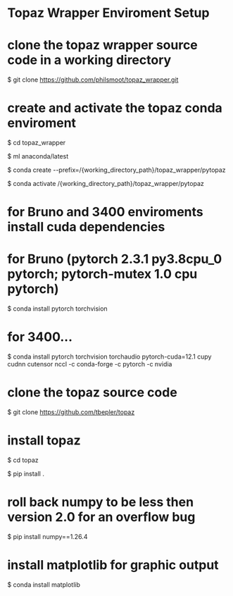 # Topaz Wrapper Enviroment Setup

# clone the topaz wrapper source code in a working directory

$ git clone https://github.com/philsmoot/topaz_wrapper.git

# create and activate the topaz conda enviroment

$ cd topaz_wrapper

$ ml anaconda/latest

$ conda create --prefix=/{working_directory_path}/topaz_wrapper/pytopaz 

$ conda activate /{working_directory_path}/topaz_wrapper/pytopaz

# for Bruno and 3400 enviroments install cuda dependencies

# for Bruno (pytorch 2.3.1 py3.8cpu_0 pytorch;  pytorch-mutex 1.0 cpu pytorch)
$ conda install pytorch torchvision
# for 3400...
$ conda install pytorch torchvision torchaudio pytorch-cuda=12.1 cupy cudnn cutensor nccl -c conda-forge -c pytorch -c nvidia

# clone the topaz source code

$ git clone https://github.com/tbepler/topaz

# install topaz

$ cd topaz

$ pip install .

# roll back numpy to be less then version 2.0 for an overflow bug

$ pip install numpy==1.26.4

# install matplotlib for graphic output

$ conda install matplotlib

